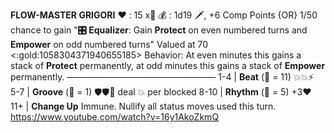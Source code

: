 __**FLOW-MASTER GRIGORI**__
:heart: : 15 x:busts_in_silhouette:
:moneybag: : 1d19 :dagger:, +6 Comp Points {OR} 1/50 chance to gain "**:control_knobs: Equalizer**: Gain __Protect__ on even numbered turns and __Empower__ on odd numbered turns" Valued at 70 <:gold:1058304371940655185>
Behavior: At even minutes this gains a stack of __Protect__ permanently, at odd minutes this gains a stack of __Empower__ permanently.
—————————————————
1-4   | **Beat** (:game_die: = 11) :boom::boom::zap:
5-7   | **Groove** (:game_die: = 1) :shield::shield::twisted_rightwards_arrows: deal :boom: per blocked
8-10  | **Rhythm** (:game_die: = 5) +3:heart:
11+   | **Change Up** Immune. Nullify all status moves used this turn.
https://www.youtube.com/watch?v=16y1AkoZkmQ

